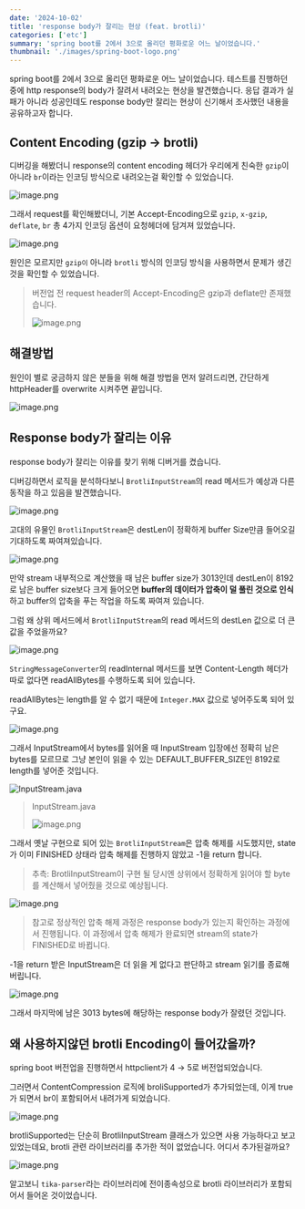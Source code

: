 ```yaml
---
date: '2024-10-02'
title: 'response body가 잘리는 현상 (feat. brotli)'
categories: ['etc']
summary: 'spring boot를 2에서 3으로 올리던 평화로운 어느 날이었습니다.'
thumbnail: './images/spring-boot-logo.png'
---
```


spring boot를 2에서 3으로 올리던 평화로운 어느 날이었습니다.
테스트를 진행하던 중에 http response의 body가 잘려서 내려오는 현상을 발견했습니다.
응답 결과가 실패가 아니라 성공인데도 response body만 잘리는 현상이 신기해서 조사했던 내용을 공유하고자 합니다.

## Content Encoding (gzip → brotli)
디버깅을 해봤더니 response의 content encoding 헤더가 우리에게 친숙한 `gzip`이 아니라 `br`이라는 인코딩 방식으로 내려오는걸 확인할 수 있었습니다.

![image.png](images/brotli/image0.png)

그래서 request를 확인해봤더니, 기본 Accept-Encoding으로 `gzip`, `x-gzip`, `deflate`, `br` 총 4가지 인코딩 옵션이 요청헤더에 담겨져 있었습니다.

![image.png](images/brotli/image.png)

원인은 모르지만 `gzip이` 아니라 `brotli` 방식의 인코딩 방식을 사용하면서 문제가 생긴 것을 확인할 수 있었습니다.

> 버전업 전 request header의 Accept-Encoding은 gzip과 deflate만 존재했습니다.
> 
> 
> ![image.png](images/brotli/image1.png)
> 

## 해결방법

원인이 별로 궁금하지 않은 분들을 위해 해결 방법을 먼저 알려드리면, 간단하게 httpHeader를 overwrite 시켜주면 끝입니다.

![image.png](images/brotli/image12.png)


## Response body가 잘리는 이유

response body가 잘리는 이유를 찾기 위해 디버거를 켰습니다.

디버깅하면서 로직을 분석하다보니 `BrotliInputStream`의 read 메서드가 예상과 다른 동작을 하고 있음을 발견했습니다.

![image.png](images/brotli/image2.png)

고대의 유물인 `BrotliInputStream`은 destLen이 정확하게 buffer Size만큼 들어오길 기대하도록 짜여져있습니다.

![image.png](images/brotli/image3.png)

만약 stream 내부적으로 계산했을 때 남은 buffer size가 3013인데 destLen이 8192로 남은 buffer size보다 크게 들어오면 **buffer의 데이터가 압축이 덜 풀린 것으로 인식**하고 buffer의 압축을 푸는 작업을 하도록 짜여져 있습니다.

그럼 왜 상위 메서드에서 `BrotliInputStream`의 read 메서드의 destLen 값으로 더 큰 값을 주었을까요?

![image.png](images/brotli/image4.png)

`StringMessageConverter`의 readInternal 메서드를 보면 Content-Length 헤더가 따로 없다면 readAllBytes를 수행하도록 되어 있습니다.

readAllBytes는 length를 알 수 없기 때문에 `Integer.MAX` 값으로 넣어주도록 되어 있구요.

![image.png](images/brotli/image5.png)

그래서 InputStream에서 bytes를 읽어올 때 InputStream 입장에선 정확히 남은 bytes를 모르므로 그냥 본인이 읽을 수 있는 DEFAULT_BUFFER_SIZE인 8192로 length를 넣어준 것입니다.

![InputStream.java](images/brotli/image6.png)

> InputStream.java
> 
> ![image.png](images/brotli/image7.png)

그래서 옛날 구현으로 되어 있는 `BrotliInputStream`은 압축 해제를 시도했지만, state가 이미 FINISHED 상태라 압축 해제를 진행하지 않았고 -1을 return 합니다.

> 추측: BrotliInputStream이 구현 될 당시엔 상위에서 정확하게 읽어야 할 byte를 계산해서 넣어줬을 것으로 예상됩니다.
> 

![image.png](images/brotli/image8.png)

> 참고로 정상적인 압축 해제 과정은 response body가 있는지 확인하는 과정에서 진행됩니다. 이 과정에서 압축 해제가 완료되면 stream의 state가 FINISHED로 바뀝니다.
> 

-1을 return 받은 InputStream은 더 읽을 게 없다고 판단하고 stream 읽기를 종료해버립니다.

![image.png](images/brotli/image9.png)

그래서 마지막에 남은 3013 bytes에 해당하는 response body가 잘렸던 것입니다.

## 왜 사용하지않던 brotli Encoding이 들어갔을까?

spring boot 버전업을 진행하면서 httpclient가 4 → 5로 버전업되었습니다.

그러면서 ContentCompression 로직에 broliSupported가 추가되었는데, 이게 true가 되면서 br이 포함되어서 내려가게 되었습니다.

![image.png](images/brotli/image10.png)

brotliSupported는 단순히 BrotliInputStream 클래스가 있으면 사용 가능하다고 보고 있었는데요, brotli 관련 라이브러리를 추가한 적이 없었습니다. 어디서 추가된걸까요?

![image.png](images/brotli/image11.png)

알고보니 `tika-parser`라는 라이브러리에 전이종속성으로 brotli 라이브러리가 포함되어서 들어온 것이었습니다.
